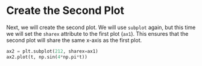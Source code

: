 # Create the Second Plot

Next, we will create the second plot. We will use `subplot` again, but this time we will set the `sharex` attribute to the first plot (`ax1`). This ensures that the second plot will share the same x-axis as the first plot.

```python
ax2 = plt.subplot(212, sharex=ax1)
ax2.plot(t, np.sin(4*np.pi*t))
```
